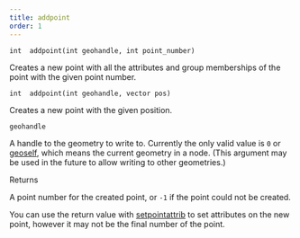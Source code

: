 ```yaml
---
title: addpoint
order: 1
---
```

`int  addpoint(int geohandle, int point_number)`

Creates a new point with all the attributes and group memberships of the point with the given point number.

`int  addpoint(int geohandle, vector pos)`

Creates a new point with the given position.

`geohandle`

A handle to the geometry to write to. Currently the only valid value is `0` or [geoself](./geoself "Returns a handle to the current geometry."), which means the current geometry in a node. (This argument may be used in the future to allow writing to other geometries.)

Returns

A point number for the created point, or `-1` if the point could not be created.

You can use the return value with [setpointattrib](../attributes-and-intrinsics/setpointattrib "Sets a point attribute in a geometry.") to set attributes on the new point, however it may not be the final number of the point.
